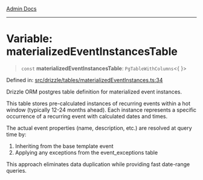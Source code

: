 [Admin Docs](/)

***

# Variable: materializedEventInstancesTable

> `const` **materializedEventInstancesTable**: `PgTableWithColumns`\<\{ \}\>

Defined in: [src/drizzle/tables/materializedEventInstances.ts:34](https://github.com/gautam-divyanshu/talawa-api/blob/84910820371ade6fdca33545b3a0fc1e929731b2/src/drizzle/tables/materializedEventInstances.ts#L34)

Drizzle ORM postgres table definition for materialized event instances.

This table stores pre-calculated instances of recurring events within a hot window
(typically 12-24 months ahead). Each instance represents a specific occurrence
of a recurring event with calculated dates and times.

The actual event properties (name, description, etc.) are resolved at query time by:
1. Inheriting from the base template event
2. Applying any exceptions from the event_exceptions table

This approach eliminates data duplication while providing fast date-range queries.
